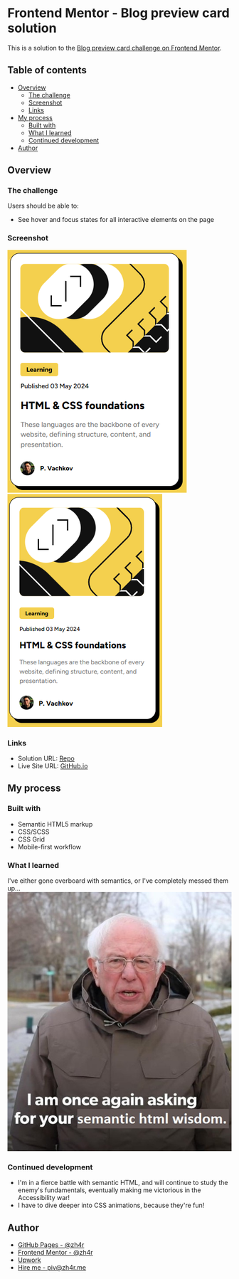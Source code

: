 # Frontend Mentor - Blog preview card solution

This is a solution to the [Blog preview card challenge on Frontend Mentor](https://www.frontendmentor.io/challenges/blog-preview-card-ckPaj01IcS).

## Table of contents

- [Overview](#overview)
  - [The challenge](#the-challenge)
  - [Screenshot](#screenshot)
  - [Links](#links)
- [My process](#my-process)
  - [Built with](#built-with)
  - [What I learned](#what-i-learned)
  - [Continued development](#continued-development)
- [Author](#author)


## Overview

### The challenge

Users should be able to:

- See hover and focus states for all interactive elements on the page

### Screenshot

![](./design/demodesktop.png)
![](./design/demomobile.png)

### Links

- Solution URL: [Repo](https://github.com/zh4r/FeM-blog-preview-card.git)
- Live Site URL: [GitHub.io](https://zh4r.github.io/FEM/blog-preview-card/index.html)

## My process

### Built with

- Semantic HTML5 markup
- CSS/SCSS
- CSS Grid
- Mobile-first workflow

### What I learned

I've either gone overboard with semantics, or I've completely messed them up...
![](./assets/images/bernie.jpg)

### Continued development

- I'm in a fierce battle with semantic HTML, and will continue to study the enemy's fundamentals, eventually making me victorious in the Accessibility war!
- I have to dive deeper into CSS animations, because they're fun!

## Author

- [GitHub Pages - @zh4r](https://zh4r.github.io/)
- [Frontend Mentor -  @zh4r](https://www.frontendmentor.io/profile/zh4r)
- [Upwork](https://www.upwork.com/freelancers/~012011fab05dc8d091)
- [Hire me - piv@zh4r.me](mailto:piv@zh4r.me)

